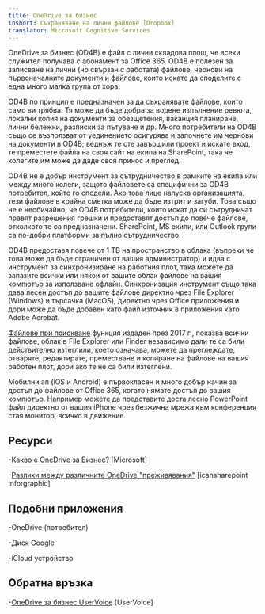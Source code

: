 ```yaml
---
title: OneDrive за бизнес
inshort: Съхраняване на лични файлове [Dropbox]
translator: Microsoft Cognitive Services
---
```



OneDrive за бизнес (OD4B) е файл с лични складова площ, че всеки служител получава с абонамент за Office 365. OD4B е полезен за записване на лични (но свързан с работата) файлове, чернови на първоначалните документи и файлове, които искате да споделите с една много малка група от хора.

OD4B по принцип е предназначен за да съхранявате файлове, които само ви трябва. Тя може да бъде добра за водене изпълнение ревюта, локални копия на документи за обезщетения, ваканция планиране, лични бележки, разписки за пътуване и др. Много потребители на OD4B също се възползват от уединението осигурява и започнете им чернови на документи в OD4B; веднъж те сте завършили проект и искате вход, те преместете файла на своя сайт на екипа на SharePoint, така че колегите им може да даде своя принос и преглед.

OD4B не е добър инструмент за сътрудничество в рамките на екипа или между много колеги, защото файловете са специфични за OD4B потребител, който го сподели. Ако това лице напуска организацията, тези файлове в крайна сметка може да бъде изтрит и загуби. Това също не е необичайно, че OD4B потребители, които искат да си сътрудничат правят разрешения грешки и предоставят достъп до повече файлове, отколкото те са предназначени. SharePoint, MS екипи, или Outlook групи са по-добри платформи за пълно сътрудничество.

OD4B предоставя повече от 1 TB на пространство в облака (въпреки че това може да бъде ограничен от вашия администратор) и идва с инструмент за синхронизиране на работния плот, така можете да запазите всички или някои от вашите облак файлове на вашия компютър за използване офлайн. Синхронизация инструмент също така дава лесен достъп до вашите файлове директно чрез File Explorer (Windows) и търсачка (MacOS), директно чрез Office приложения и дори може да бъде добавен като файл източник в приложения като Adobe Acrobat. 

[Файлове при поискване](https://blogs.office.com/en-us/2017/05/11/introducing-onedrive-files-on-demand-and-additional-features-making-it-easier-to-access-and-share-files/) функция издаден през 2017 г., показва всички файлове, облак в File Explorer или Finder независимо дали те са били действително изтеглили, което означава, можете да преглеждате, отваряте, редактирате, преместване и копиране на файлове на вашия работен плот, дори ако те не са били изтеглени.

Мобилни ап (iOS и Android) е първокласен и много добър начин за достъп до файлове от Office 365, когато нямате достъп до вашия компютър. Например можете да представите доста лесно PowerPoint файл директно от вашия iPhone чрез безжична мрежа към конференция стая монитор, всичко в движение.

Ресурси
---------

-[Какво е OneDrive за
    Бизнес?](https://support.office.com/en-us/article/What-is-OneDrive-for-Business-187f90af-056f-47c0-9656-cc0ddca7fdc2)
    \[Microsoft\]

-[Разлики между различните OneDrive
    "преживявания"](http://icsh.pt/OneDriveTree) \[icansharepoint
    inforgraphic\]

Подобни приложения
--------------------

-OneDrive (потребител)

-Диск Google

-iCloud устройство

Обратна връзка
---------

-[OneDrive за бизнес UserVoice](https://onedrive.uservoice.com/forums/262982-onedrive/category/86090-onedrive-for-business)
    \[UserVoice\]



